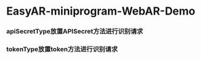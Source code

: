 # EasyAR-miniprogram-WebAR-Demo

### apiSecretType放置APISecret方法进行识别请求

### tokenType放置token方法进行识别请求
